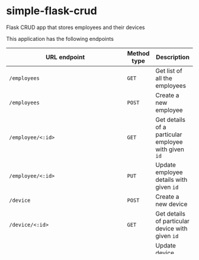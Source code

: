 # simple-flask-crud

Flask CRUD app that stores employees and their devices

This application has the following endpoints

| URL endpoint | Method type | Description |
|---|---|---|
| `/employees` | `GET` | Get list of all the employees |
| `/employees` | `POST` | Create a new employee |
| `/employee/<:id>` | `GET` | Get details of a particular employee with given `id`|
| `/employee/<:id>`| `PUT` | Update employee details with given `id` |
| `/device` | `POST` | Create a new device |
| `/device/<:id>` | `GET` | Get details of particular device with given `id` |
| `/device/<:id>` | `PUT` | Update device details with given `id` |
| `/device/<:device_id>/assign/<:emp_id>` | `PUT` | Assign device with `device_id` to employee with `emp_id` |
| `/device/<:device_id>/assign/<:emp_id>` | `DELETE` | Un-assign device with `device_id` from employee with `emp_id` |

There is a [postmand collection](/postman/Flask\ CRUD\ APP.postman_collection.json) available with all requests. You can import the collection in your [Postman](https://www.getpostman.com/) application using the JSON file.

## Local environment setup

### Technology components
- Database - SQLite
- Web framework - Flask
- Task queue - Redis

### Dependencies
- Python 3.6
- SQLite
- Redis

### Steps
Make sure you have the dependencies mentioned above installed before proceeding. Then, follow the below mentioned steps.

- Clone the repository and move into `flask-crud` directory

```sh
git clone https://github.com/ashwani99/flask-crud
cd flask-crud
```

- Spin up a virtual environment (preferably) and install the python dependencies

```sh
python -m venv venv
source venv/bin/activate
pip install -r requirements.txt
```

- Setup environment variables for flask CLI and database URL (SQLite is used here)
```
export FLASK_APP=app:app
export FLASK_DEBUG=0 # set it to 1 if you want to run flask in debug mode
export DATABASE_URL='sqlite:///app.db'
```

- Start `redis` (if not running already) and start `celery`
```sh
sudo service redis start
celery worker -A app.celery
```

- Serve the application on flask local development server
```
flask run --port=5000
```

That's it! The API will be serving on `http://127.0.0.1:5000`

## License
GNU GPL 3.0